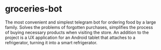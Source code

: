 # groceries-bot
The most convenient and simplest telegram bot for ordering food by a large family. Solves the problems of forgotten purchases, simplifies the process of buying necessary products when visiting the store. An addition to the project is a UX application for an Android tablet that attaches to a refrigerator, turning it into a smart refrigerator.
